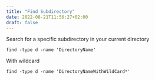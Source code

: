 ```yaml
---
title: "Find Subdirectory"
date: 2022-08-21T11:56:27+02:00
draft: false
---
```


Search for a specific subdirectory in your current directory

```
find -type d -name 'DirectoryName'
```

With wildcard

```
find -type d -name 'DirectoryNameWithWildCard*'
```
